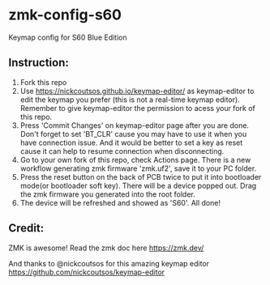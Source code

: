 # zmk-config-s60

Keymap config for S60 Blue Edition


## Instruction:
1. Fork this repo
2. Use https://nickcoutsos.github.io/keymap-editor/ as keymap-editor to edit the keymap you prefer (this is not a real-time keymap editor). Remember to give keymap-editor the permission to acess your fork of this repo.
3. Press 'Commit Changes' on keymap-editor page after you are done. Don't forget to set 'BT_CLR' cause you may have to use it when you have connection issue. And it would be better to set a key as reset cause it can help to resume connection when disconnecting.
4. Go to your own fork of this repo, check Actions page. There is a new workflow generating zmk firmware 'zmk.uf2', save it to your PC folder.
5. Press the reset button on the back of PCB twice to put it into bootloader mode(or bootloader soft key). There will be a device popped out. Drag the zmk firmware you generated into the root folder.
6. The device will be refreshed and showed as 'S60'. All done!

## Credit:

ZMK is awesome!
Read the zmk doc here https://zmk.dev/

And thanks to @nickcoutsos for this amazing keymap editor
https://github.com/nickcoutsos/keymap-editor
